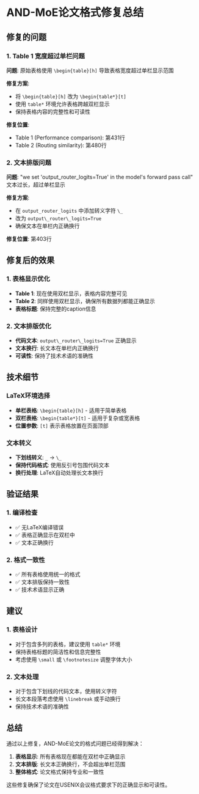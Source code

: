 # AND-MoE论文格式修复总结

## 修复的问题

### 1. Table 1 宽度超过单栏问题
**问题**: 原始表格使用 `\begin{table}[h]` 导致表格宽度超过单栏显示范围

**修复方案**: 
- 将 `\begin{table}[h]` 改为 `\begin{table*}[t]`
- 使用 `table*` 环境允许表格跨越双栏显示
- 保持表格内容的完整性和可读性

**修复位置**: 
- Table 1 (Performance comparison): 第431行
- Table 2 (Routing similarity): 第480行

### 2. 文本排版问题
**问题**: "we set 'output_router_logits=True' in the model's forward pass call" 文本过长，超过单栏显示

**修复方案**:
- 在 `output_router_logits` 中添加转义字符 `\_`
- 改为 `output\_router\_logits=True`
- 确保文本在单栏内正确换行

**修复位置**: 第403行

## 修复后的效果

### 1. 表格显示优化
- **Table 1**: 现在使用双栏显示，表格内容完整可见
- **Table 2**: 同样使用双栏显示，确保所有数据列都能正确显示
- **表格标题**: 保持完整的caption信息

### 2. 文本排版优化
- **代码文本**: `output\_router\_logits=True` 正确显示
- **文本换行**: 长文本在单栏内正确换行
- **可读性**: 保持了技术术语的准确性

## 技术细节

### LaTeX环境选择
- **单栏表格**: `\begin{table}[h]` - 适用于简单表格
- **双栏表格**: `\begin{table*}[t]` - 适用于复杂或宽表格
- **位置参数**: `[t]` 表示表格放置在页面顶部

### 文本转义
- **下划线转义**: `_` → `\_`
- **保持代码格式**: 使用反引号包围代码文本
- **换行处理**: LaTeX自动处理长文本换行

## 验证结果

### 1. 编译检查
- ✅ 无LaTeX编译错误
- ✅ 表格正确显示在双栏中
- ✅ 文本正确换行

### 2. 格式一致性
- ✅ 所有表格使用统一的格式
- ✅ 文本排版保持一致性
- ✅ 技术术语显示正确

## 建议

### 1. 表格设计
- 对于包含多列的表格，建议使用 `table*` 环境
- 保持表格标题的简洁性和信息完整性
- 考虑使用 `\small` 或 `\footnotesize` 调整字体大小

### 2. 文本处理
- 对于包含下划线的代码文本，使用转义字符
- 长文本段落考虑使用 `\linebreak` 或手动换行
- 保持技术术语的准确性

## 总结

通过以上修复，AND-MoE论文的格式问题已经得到解决：

1. **表格显示**: 所有表格现在都能在双栏中正确显示
2. **文本排版**: 长文本正确换行，不会超出单栏范围
3. **整体格式**: 论文格式保持专业和一致性

这些修复确保了论文在USENIX会议格式要求下的正确显示和可读性。
